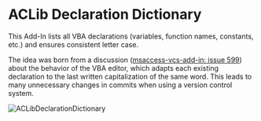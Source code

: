 # ACLib Declaration Dictionary
This Add-In lists all VBA declarations (variables, function names, constants, etc.) and ensures consistent letter case.

The idea was born from a discussion ([msaccess-vcs-add-in: issue 599](https://github.com/joyfullservice/msaccess-vcs-addin/issues/599)) about the behavior of the VBA editor, which adapts each existing declaration to the last written capitalization of the same word. This leads to many unnecessary changes in commits when using a version control system. 

![ACLibDeclarationDictionary](https://github.com/user-attachments/assets/0ef05ef7-72aa-4786-a790-74e679df7f24)
